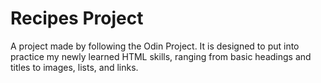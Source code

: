 # Recipes Project

A project made by following the Odin Project. It is designed to put into practice my newly learned HTML skills, ranging from basic headings and titles to images, lists, and links.